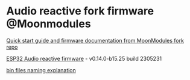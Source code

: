 # Audio reactive fork firmware @Moonmodules

[Quick start guide and firmware documentation from MoonModules fork repo](https://mm.kno.wled.ge)

[ESP32 Audio reactive firmware](https://github.com/srg74/WLED-wemos-shield/tree/master/resources/Firmware/@MoonModules/v0.14.0-b15.25) - v0.14.0-b15.25 build 2305231

[bin files naming explanation](https://mm.kno.wled.ge/moonmodules/Installing-and-Compiling/#configurations)

